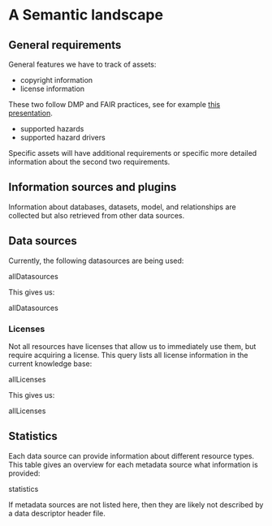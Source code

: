 # A Semantic landscape

## General requirements

General features we have to track of assets:

* copyright information
* license information

These two follow DMP and FAIR practices, see for example [this presentation](http://doi.org/10.5281/zenodo.3661425).

* supported hazards
* supported hazard drivers

Specific assets will have additional requirements or specific more detailed information about the second two
requirements.

## Information sources and plugins

Information about databases, datasets, model, and relationships
are collected but also retrieved from other data sources.

## Data sources

Currently, the following datasources are being used:

<sparql>allDatasources</sparql>

This gives us:

<out>allDatasources</out>

### Licenses

Not all resources have licenses that allow us to immediately use them, but require acquiring a license.
This query lists all license information in the current knowledge base:

<sparql>allLicenses</sparql>

This gives us:

<out>allLicenses</out>


## Statistics

Each data source can provide information about different
resource types. This table gives an overview for each metadata
source what information is provided:

<out>statistics</out>

If metadata sources are not listed here, then they are likely not
described by a data descriptor header file.

